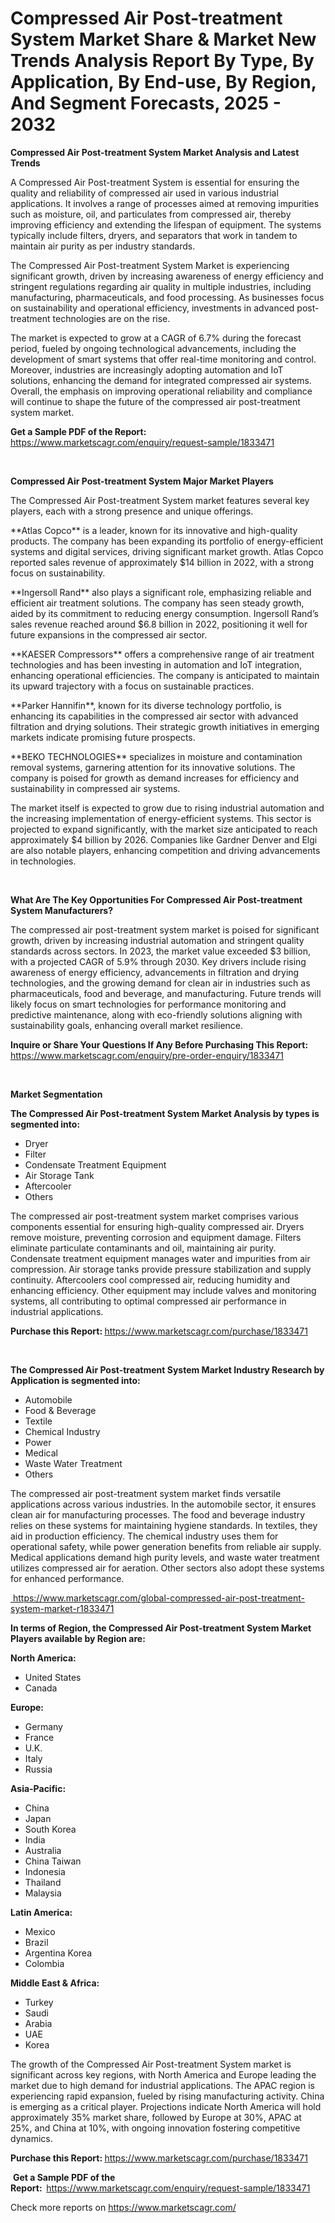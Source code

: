 <p><h1>Compressed Air Post-treatment System Market Share & Market New Trends Analysis Report By Type, By Application, By End-use, By Region, And Segment Forecasts, 2025 - 2032</h1></p><p><strong>Compressed Air Post-treatment System Market Analysis and Latest Trends</strong></p>
<p><p>A Compressed Air Post-treatment System is essential for ensuring the quality and reliability of compressed air used in various industrial applications. It involves a range of processes aimed at removing impurities such as moisture, oil, and particulates from compressed air, thereby improving efficiency and extending the lifespan of equipment. The systems typically include filters, dryers, and separators that work in tandem to maintain air purity as per industry standards.</p><p>The Compressed Air Post-treatment System Market is experiencing significant growth, driven by increasing awareness of energy efficiency and stringent regulations regarding air quality in multiple industries, including manufacturing, pharmaceuticals, and food processing. As businesses focus on sustainability and operational efficiency, investments in advanced post-treatment technologies are on the rise.</p><p>The market is expected to grow at a CAGR of 6.7% during the forecast period, fueled by ongoing technological advancements, including the development of smart systems that offer real-time monitoring and control. Moreover, industries are increasingly adopting automation and IoT solutions, enhancing the demand for integrated compressed air systems. Overall, the emphasis on improving operational reliability and compliance will continue to shape the future of the compressed air post-treatment system market.</p></p>
<p><strong>Get a Sample PDF of the Report:&nbsp;</strong> <a href="https://www.marketscagr.com/enquiry/request-sample/1833471?utm_campaign=3501&utm_medium=2&utm_source=Github&utm_content=ia&utm_term=26032025&utm_id=compressed-air-post-treatment-system">https://www.marketscagr.com/enquiry/request-sample/1833471</a></p>
<p>&nbsp;</p>
<p><strong>Compressed Air Post-treatment System Major Market Players</strong></p>
<p><p>The Compressed Air Post-treatment System market features several key players, each with a strong presence and unique offerings. </p><p>**Atlas Copco** is a leader, known for its innovative and high-quality products. The company has been expanding its portfolio of energy-efficient systems and digital services, driving significant market growth. Atlas Copco reported sales revenue of approximately $14 billion in 2022, with a strong focus on sustainability.</p><p>**Ingersoll Rand** also plays a significant role, emphasizing reliable and efficient air treatment solutions. The company has seen steady growth, aided by its commitment to reducing energy consumption. Ingersoll Rand’s sales revenue reached around $6.8 billion in 2022, positioning it well for future expansions in the compressed air sector.</p><p>**KAESER Compressors** offers a comprehensive range of air treatment technologies and has been investing in automation and IoT integration, enhancing operational efficiencies. The company is anticipated to maintain its upward trajectory with a focus on sustainable practices.</p><p>**Parker Hannifin**, known for its diverse technology portfolio, is enhancing its capabilities in the compressed air sector with advanced filtration and drying solutions. Their strategic growth initiatives in emerging markets indicate promising future prospects.</p><p>**BEKO TECHNOLOGIES** specializes in moisture and contamination removal systems, garnering attention for its innovative solutions. The company is poised for growth as demand increases for efficiency and sustainability in compressed air systems.</p><p>The market itself is expected to grow due to rising industrial automation and the increasing implementation of energy-efficient systems. This sector is projected to expand significantly, with the market size anticipated to reach approximately $4 billion by 2026. Companies like Gardner Denver and Elgi are also notable players, enhancing competition and driving advancements in technologies.</p></p>
<p>&nbsp;</p>
<p><strong>What Are The Key Opportunities For Compressed Air Post-treatment System Manufacturers?</strong></p>
<p><p>The compressed air post-treatment system market is poised for significant growth, driven by increasing industrial automation and stringent quality standards across sectors. In 2023, the market value exceeded $3 billion, with a projected CAGR of 5.9% through 2030. Key drivers include rising awareness of energy efficiency, advancements in filtration and drying technologies, and the growing demand for clean air in industries such as pharmaceuticals, food and beverage, and manufacturing. Future trends will likely focus on smart technologies for performance monitoring and predictive maintenance, along with eco-friendly solutions aligning with sustainability goals, enhancing overall market resilience.</p></p>
<p><strong>Inquire or Share Your Questions If Any Before Purchasing This Report:</strong> <a href="https://www.marketscagr.com/enquiry/pre-order-enquiry/1833471?utm_campaign=3501&utm_medium=2&utm_source=Github&utm_content=ia&utm_term=26032025&utm_id=compressed-air-post-treatment-system">https://www.marketscagr.com/enquiry/pre-order-enquiry/1833471</a></p>
<p>&nbsp;</p>
<p><strong>Market Segmentation</strong></p>
<p><strong>The Compressed Air Post-treatment System Market Analysis by types is segmented into:</strong></p>
<p><ul><li>Dryer</li><li>Filter</li><li>Condensate Treatment Equipment</li><li>Air Storage Tank</li><li>Aftercooler</li><li>Others</li></ul></p>
<p><p>The compressed air post-treatment system market comprises various components essential for ensuring high-quality compressed air. Dryers remove moisture, preventing corrosion and equipment damage. Filters eliminate particulate contaminants and oil, maintaining air purity. Condensate treatment equipment manages water and impurities from air compression. Air storage tanks provide pressure stabilization and supply continuity. Aftercoolers cool compressed air, reducing humidity and enhancing efficiency. Other equipment may include valves and monitoring systems, all contributing to optimal compressed air performance in industrial applications.</p></p>
<p><strong>Purchase this Report:&nbsp;</strong><a href="https://www.marketscagr.com/purchase/1833471?utm_campaign=3501&utm_medium=2&utm_source=Github&utm_content=ia&utm_term=26032025&utm_id=compressed-air-post-treatment-system">https://www.marketscagr.com/purchase/1833471</a></p>
<p>&nbsp;</p>
<p><strong>The Compressed Air Post-treatment System Market Industry Research by Application is segmented into:</strong></p>
<p><ul><li>Automobile</li><li>Food & Beverage</li><li>Textile</li><li>Chemical Industry</li><li>Power</li><li>Medical</li><li>Waste Water Treatment</li><li>Others</li></ul></p>
<p><p>The compressed air post-treatment system market finds versatile applications across various industries. In the automobile sector, it ensures clean air for manufacturing processes. The food and beverage industry relies on these systems for maintaining hygiene standards. In textiles, they aid in production efficiency. The chemical industry uses them for operational safety, while power generation benefits from reliable air supply. Medical applications demand high purity levels, and waste water treatment utilizes compressed air for aeration. Other sectors also adopt these systems for enhanced performance.</p></p>
<p><a href="https://www.marketscagr.com/global-compressed-air-post-treatment-system-market-r1833471?utm_campaign=3501&utm_medium=2&utm_source=Github&utm_content=ia&utm_term=26032025&utm_id=compressed-air-post-treatment-system">&nbsp;https://www.marketscagr.com/global-compressed-air-post-treatment-system-market-r1833471</a></p>
<p><strong>In terms of Region, the Compressed Air Post-treatment System Market Players available by Region are:</strong></p>
<p>
    <p> <strong> North America: </strong>
        <ul>
            <li>United States</li>
            <li>Canada</li>
        </ul>
        </p> 
    <p> <strong> Europe: </strong>
        <ul>
            <li>Germany</li>
            <li>France</li>
            <li>U.K.</li>
            <li>Italy</li>
            <li>Russia</li>
        </ul>
        </p> 
    <p> <strong> Asia-Pacific: </strong>
        <ul>
            <li>China</li>
            <li>Japan</li>
            <li>South Korea</li>
            <li>India</li>
            <li>Australia</li>
            <li>China Taiwan</li>
            <li>Indonesia</li>
            <li>Thailand</li>
            <li>Malaysia</li>
        </ul>
        </p> 
    <p> <strong> Latin America: </strong>
        <ul>
            <li>Mexico</li>
            <li>Brazil</li>
            <li>Argentina Korea</li>
            <li>Colombia</li>
        </ul>
        </p> 
    <p> <strong> Middle East & Africa: </strong>
        <ul>
            <li>Turkey</li>
            <li>Saudi</li>
            <li>Arabia</li>
            <li>UAE</li>
            <li>Korea</li>
        </ul>
    </p>
    </p>
<p><p>The growth of the Compressed Air Post-treatment System market is significant across key regions, with North America and Europe leading the market due to high demand for industrial applications. The APAC region is experiencing rapid expansion, fueled by rising manufacturing activity. China is emerging as a critical player. Projections indicate North America will hold approximately 35% market share, followed by Europe at 30%, APAC at 25%, and China at 10%, with ongoing innovation fostering competitive dynamics.</p></p>
<p><strong>Purchase this Report: </strong><a href="https://www.marketscagr.com/purchase/1833471?utm_campaign=3501&utm_medium=2&utm_source=Github&utm_content=ia&utm_term=26032025&utm_id=compressed-air-post-treatment-system">https://www.marketscagr.com/purchase/1833471</a></p>
<p>&nbsp;<strong>Get a Sample PDF of the Report:&nbsp;&nbsp;</strong><a href="https://www.marketscagr.com/enquiry/request-sample/1833471?utm_campaign=3501&utm_medium=2&utm_source=Github&utm_content=ia&utm_term=26032025&utm_id=compressed-air-post-treatment-system">https://www.marketscagr.com/enquiry/request-sample/1833471</a></p>
<p><strong></strong></p>
<p>Check more reports on <a href="https://www.marketscagr.com/?utm_campaign=3501&utm_medium=2&utm_source=Github&utm_content=ia&utm_term=26032025&utm_id=compressed-air-post-treatment-system">https://www.marketscagr.com/</a></p>